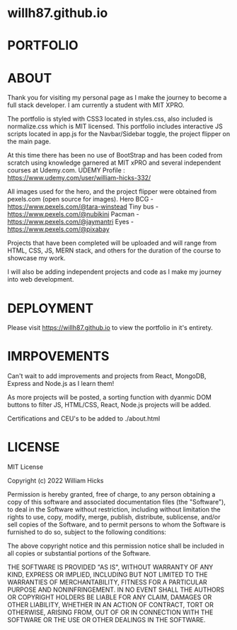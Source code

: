 # willh87.github.io
# PORTFOLIO

# ABOUT

  Thank you for visiting my personal page as I make the journey to become a full stack developer. I am currently a student with MIT XPRO. 

  The portfolio is styled with CSS3 located in styles.css, also included is normalize.css which is MIT licensed. This portfolio includes interactive JS scripts located in app.js for the Navbar/Sidebar toggle, the project flipper on the main page.

  At this time there has been no use of BootStrap and has been coded from scratch using knowledge garnered at MIT xPRO and several independent courses at Udemy.com. UDEMY Profile : https://www.udemy.com/user/william-hicks-332/

  All images used for the hero, and the project flipper were obtained from pexels.com (open source for images).
   Hero BCG - https://www.pexels.com/@tara-winstead
   Tiny bus - https://www.pexels.com/@nubikini
   Pacman   - https://www.pexels.com/@jaymantri
   Eyes     - https://www.pexels.com/@pixabay

  Projects that have been completed will be uploaded and will range from HTML, CSS, JS, MERN stack, and others for the duration of the course to showcase my work.

  I will also be adding independent projects and code as I make my journey into web development. 

# DEPLOYMENT

  Please visit https://willh87.github.io to view the portfolio in it's entirety. 
  
# IMRPOVEMENTS

  Can't wait to add improvements and projects from React, MongoDB, Express and Node.js as I learn them!
  
  As more projects will be posted, a sorting function with dyanmic DOM buttons to filter JS, HTML/CSS, React, Node.js projects will be added.
  
  Certifications and CEU's to be added to ./about.html


# LICENSE

  MIT License

Copyright (c) 2022 William Hicks

Permission is hereby granted, free of charge, to any person obtaining a copy
of this software and associated documentation files (the "Software"), to deal
in the Software without restriction, including without limitation the rights
to use, copy, modify, merge, publish, distribute, sublicense, and/or sell
copies of the Software, and to permit persons to whom the Software is
furnished to do so, subject to the following conditions:

The above copyright notice and this permission notice shall be included in all
copies or substantial portions of the Software.

THE SOFTWARE IS PROVIDED "AS IS", WITHOUT WARRANTY OF ANY KIND, EXPRESS OR
IMPLIED, INCLUDING BUT NOT LIMITED TO THE WARRANTIES OF MERCHANTABILITY,
FITNESS FOR A PARTICULAR PURPOSE AND NONINFRINGEMENT. IN NO EVENT SHALL THE
AUTHORS OR COPYRIGHT HOLDERS BE LIABLE FOR ANY CLAIM, DAMAGES OR OTHER
LIABILITY, WHETHER IN AN ACTION OF CONTRACT, TORT OR OTHERWISE, ARISING FROM,
OUT OF OR IN CONNECTION WITH THE SOFTWARE OR THE USE OR OTHER DEALINGS IN THE
SOFTWARE.
